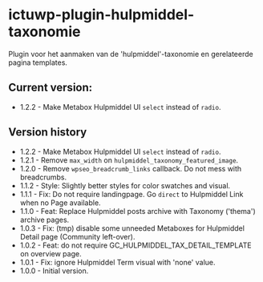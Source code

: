 # ictuwp-plugin-hulpmiddel-taxonomie
Plugin voor het aanmaken van de 'hulpmiddel'-taxonomie en gerelateerde pagina templates.


## Current version:
* 1.2.2 - Make Metabox Hulpmiddel UI `select` instead of `radio`.

## Version history
* 1.2.2 - Make Metabox Hulpmiddel UI `select` instead of `radio`.
* 1.2.1 - Remove `max_width` on `hulpmiddel_taxonomy_featured_image`.
* 1.2.0 - Remove `wpseo_breadcrumb_links` callback. Do not mess with breadcrumbs.
* 1.1.2 - Style: Slightly better styles for color swatches and visual.
* 1.1.1 - Fix: Do not require landingpage. Go `direct` to Hulpmiddel Link when no Page available.
* 1.1.0 - Feat: Replace Hulpmiddel posts archive with Taxonomy ('thema') archive pages.
* 1.0.3 - Fix: (tmp) disable some unneeded Metaboxes for Hulpmiddel Detail page (Community left-over).
* 1.0.2 - Feat: do not require GC_HULPMIDDEL_TAX_DETAIL_TEMPLATE on overview page.
* 1.0.1 - Fix: ignore Hulpmiddel Term visual with 'none' value.
* 1.0.0 - Initial version.
